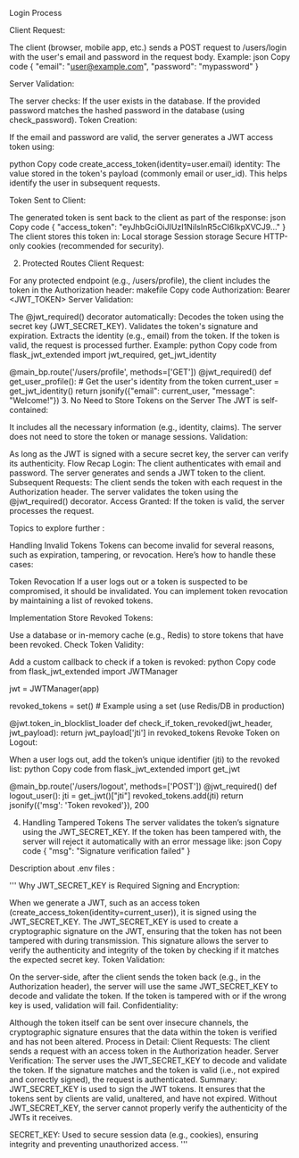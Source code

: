  Login Process

Client Request:

The client (browser, mobile app, etc.) sends a POST request to /users/login with the user's email and password in the request body.
Example:
json
Copy code
{
    "email": "user@example.com",
    "password": "mypassword"
}

Server Validation:

The server checks:
If the user exists in the database.
If the provided password matches the hashed password in the database (using check_password).
Token Creation:

If the email and password are valid, the server generates a JWT access token using:

python
Copy code
create_access_token(identity=user.email)
identity: The value stored in the token's payload (commonly email or user_id). This helps identify the user in subsequent requests.

Token Sent to Client:

The generated token is sent back to the client as part of the response:
json
Copy code
{
    "access_token": "eyJhbGciOiJIUzI1NiIsInR5cCI6IkpXVCJ9..."
}
The client stores this token in:
Local storage
Session storage
Secure HTTP-only cookies (recommended for security).


2. Protected Routes
Client Request:

For any protected endpoint (e.g., /users/profile), the client includes the token in the Authorization header:
makefile
Copy code
Authorization: Bearer <JWT_TOKEN>
Server Validation:

The @jwt_required() decorator automatically:
Decodes the token using the secret key (JWT_SECRET_KEY).
Validates the token's signature and expiration.
Extracts the identity (e.g., email) from the token.
If the token is valid, the request is processed further.
Example:
python
Copy code
from flask_jwt_extended import jwt_required, get_jwt_identity

@main_bp.route('/users/profile', methods=['GET'])
@jwt_required()
def get_user_profile():
    # Get the user's identity from the token
    current_user = get_jwt_identity()
    return jsonify({"email": current_user, "message": "Welcome!"})
3. No Need to Store Tokens on the Server
The JWT is self-contained:

It includes all the necessary information (e.g., identity, claims).
The server does not need to store the token or manage sessions.
Validation:

As long as the JWT is signed with a secure secret key, the server can verify its authenticity.
Flow Recap
Login:
The client authenticates with email and password.
The server generates and sends a JWT token to the client.
Subsequent Requests:
The client sends the token with each request in the Authorization header.
The server validates the token using the @jwt_required() decorator.
Access Granted:
If the token is valid, the server processes the request.



Topics to explore further : 

Handling Invalid Tokens
Tokens can become invalid for several reasons, such as expiration, tampering, or revocation. Here’s how to handle these cases:

Token Revocation
If a user logs out or a token is suspected to be compromised, it should be invalidated. You can implement token revocation by maintaining a list of revoked tokens.

Implementation
Store Revoked Tokens:

Use a database or in-memory cache (e.g., Redis) to store tokens that have been revoked.
Check Token Validity:

Add a custom callback to check if a token is revoked:
python
Copy code
from flask_jwt_extended import JWTManager

jwt = JWTManager(app)

revoked_tokens = set()  # Example using a set (use Redis/DB in production)

@jwt.token_in_blocklist_loader
def check_if_token_revoked(jwt_header, jwt_payload):
    return jwt_payload['jti'] in revoked_tokens
Revoke Token on Logout:

When a user logs out, add the token’s unique identifier (jti) to the revoked list:
python
Copy code
from flask_jwt_extended import get_jwt

@main_bp.route('/users/logout', methods=['POST'])
@jwt_required()
def logout_user():
    jti = get_jwt()["jti"]
    revoked_tokens.add(jti)
    return jsonify({'msg': 'Token revoked'}), 200

4. Handling Tampered Tokens
The server validates the token’s signature using the JWT_SECRET_KEY. If the token has been tampered with, the server will reject it automatically with an error message like:
json
Copy code
{
    "msg": "Signature verification failed"
}



Description about .env files : 

'''
Why JWT_SECRET_KEY is Required
Signing and Encryption:

When we generate a JWT, such as an access token (create_access_token(identity=current_user)), it is signed using the JWT_SECRET_KEY.
The JWT_SECRET_KEY is used to create a cryptographic signature on the JWT, ensuring that the token has not been tampered with during transmission.
This signature allows the server to verify the authenticity and integrity of the token by checking if it matches the expected secret key.
Token Validation:

On the server-side, after the client sends the token back (e.g., in the Authorization header), the server will use the same JWT_SECRET_KEY to decode and validate the token.
If the token is tampered with or if the wrong key is used, validation will fail.
Confidentiality:

Although the token itself can be sent over insecure channels, the cryptographic signature ensures that the data within the token is verified and has not been altered.
Process in Detail:
Client Requests:
The client sends a request with an access token in the Authorization header.
Server Verification:
The server uses the JWT_SECRET_KEY to decode and validate the token.
If the signature matches and the token is valid (i.e., not expired and correctly signed), the request is authenticated.
Summary:
JWT_SECRET_KEY is used to sign the JWT tokens.
It ensures that the tokens sent by clients are valid, unaltered, and have not expired.
Without JWT_SECRET_KEY, the server cannot properly verify the authenticity of the JWTs it receives.

SECRET_KEY: Used to secure session data (e.g., cookies), ensuring integrity and preventing unauthorized access.
'''
